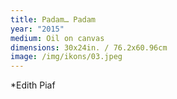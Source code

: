 ```yaml
---
title: Padam… Padam
year: "2015"
medium: Oil on canvas
dimensions: 30x24in. / 76.2x60.96cm
image: /img/ikons/03.jpeg
---
```

*Edith Piaf
